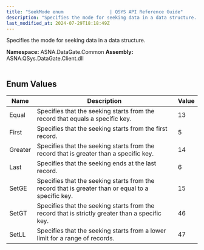 ```yaml
---
title: "SeekMode enum                 | QSYS API Reference Guide"
description: "Specifies the mode for seeking data in a data structure. "
last_modified_at: 2024-07-29T18:18:49Z
---
```


Specifies the mode for seeking data in a data structure.

**Namespace:** ASNA.DataGate.Common
**Assembly:** ASNA.QSys.DataGate.Client.dll
<br>
<br>

## Enum Values

| Name | Description | Value
| --- | --- | --- 
| Equal | Specifies that the seeking starts from the record that equals a specific key. | 13 |
| First | Specifies that the seeking starts from the first record. | 5 |
| Greater | Specifies that the seeking starts from the record that is greater than a specific key. | 14 |
| Last | Specifies that the seeking ends at the last record. | 6 |
| SetGE | Specifies that the seeking starts from the record that is greater than or equal to a specific key. | 15 |
| SetGT | Specifies that the seeking starts from the record that is strictly greater than a specific key. | 46 |
| SetLL | Specifies that the seeking starts from a lower limit for a range of records. | 47 |

